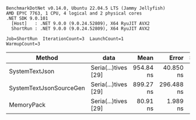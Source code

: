 ```

BenchmarkDotNet v0.14.0, Ubuntu 22.04.5 LTS (Jammy Jellyfish)
AMD EPYC 7763, 1 CPU, 4 logical and 2 physical cores
.NET SDK 9.0.101
  [Host]   : .NET 9.0.0 (9.0.24.52809), X64 RyuJIT AVX2
  ShortRun : .NET 9.0.0 (9.0.24.52809), X64 RyuJIT AVX2

Job=ShortRun  IterationCount=3  LaunchCount=1  
WarmupCount=3  

```
| Method                  | data                 | Mean      | Error      | StdDev    | Min       | Max       | Gen0   | Allocated |
|------------------------ |--------------------- |----------:|-----------:|----------:|----------:|----------:|-------:|----------:|
| SystemTextJson          | Seria(...)tives [29] | 954.84 ns |  40.850 ns |  2.239 ns | 953.14 ns | 957.37 ns | 0.0038 |     464 B |
| SystemTextJsonSourceGen | Seria(...)tives [29] | 899.27 ns | 296.488 ns | 16.252 ns | 884.26 ns | 916.53 ns | 0.0067 |     568 B |
| MemoryPack              | Seria(...)tives [29] |  80.91 ns |   1.989 ns |  0.109 ns |  80.83 ns |  81.03 ns | 0.0014 |     120 B |
